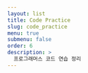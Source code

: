 ```yaml
---
layout: list
title: Code Practice
slug: code_practice
menu: true
submenu: false
order: 6
description: >
  프로그래머스 코드 연습 정리 
---
```

